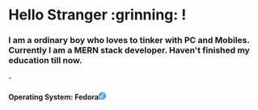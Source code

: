 <div >
	<h1>
		Hello Stranger :grinning: !
	</h1>
	<h3>
		I am a ordinary boy who loves to tinker with PC and Mobiles. Currently I am a MERN stack developer. Haven't finished my education till now.
	</h3>
	<div>
		- <h4>Operating System: Fedora<img src="https://raw.githubusercontent.com/arijit192/arijit192/main/assets/Fedora.png" height="15px" width="15px"/></h4>
	</div>
</div>
